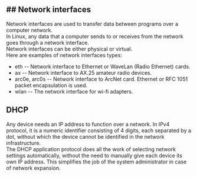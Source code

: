 ## ## Network interfaces
Network interfaces are used to transfer data between programs over a computer network. \
In Linux, any data that a computer sends to or receives from the network goes through a network interface. \
Network interfaces can be either physical or virtual. \
Here are examples of network interfaces types:
- eth -- Network interface to Ethernet or WaveLan (Radio Ethernet) cards.
- ax -- Network interface to AX.25 amateur radio devices.
- arc0e, arc0s -- Network interface to ArcNet card. Ethernet or RFC 1051 packet encapsulation is used.
- wlan -- The network interface for wi-fi adapters.

## DHCP
Any device needs an IP address to function over a network. In IPv4 protocol, it is a numeric identifier consisting of 4 digits, each separated by a dot, without which the device cannot be identified in the network infrastructure. \
The DHCP application protocol does all the work of selecting network settings automatically, without the need to manually give each device its own IP address. This simplifies the job of the system administrator in case of network expansion.
